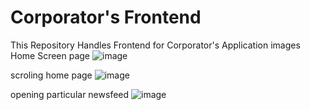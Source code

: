 # Corporator's Frontend
This Repository Handles Frontend for Corporator's Application
images
Home Screen page
![image](https://user-images.githubusercontent.com/47321390/114250260-c8fe2e00-99ba-11eb-9257-2eac35feea36.png)

scroling home page
![image](https://user-images.githubusercontent.com/47321390/114250362-15496e00-99bb-11eb-8f93-6dd5010431f4.png)

opening particular newsfeed
![image](https://user-images.githubusercontent.com/47321390/114250400-36aa5a00-99bb-11eb-99e0-49933c4d2d94.png)


